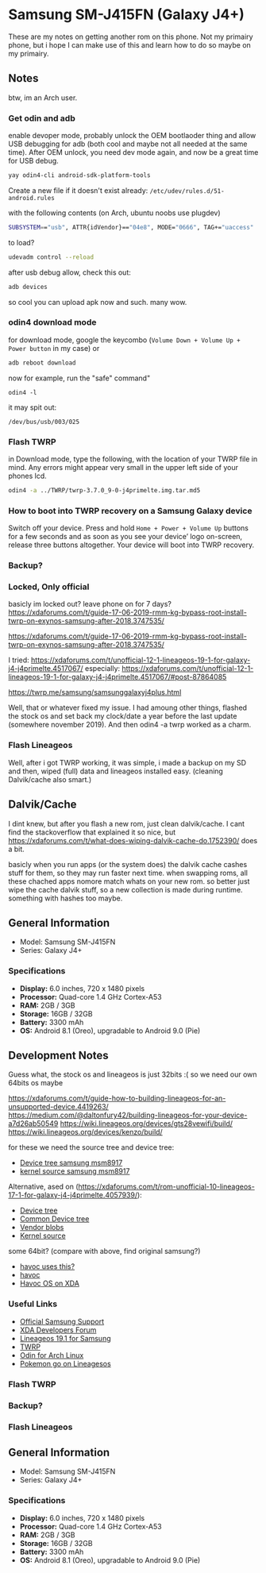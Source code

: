 # Samsung SM-J415FN (Galaxy J4+)

These are my notes on getting another rom on this phone. Not my primairy phone, but i hope I can make use of this and learn how to do so maybe on my primairy.

## Notes
btw, im an Arch user.

### Get odin and adb

enable devoper mode, probably unlock the OEM bootlaoder thing and allow USB debugging for adb (both cool and maybe not all needed at the same time). After OEM unlock, you need dev mode again, and now be a great time for USB debug.

```sh
yay odin4-cli android-sdk-platform-tools
```

Create a new file if it doesn't exist already: `/etc/udev/rules.d/51-android.rules`

with the following contents (on Arch, ubuntu noobs use plugdev)
```sh
SUBSYSTEM=="usb", ATTR{idVendor}=="04e8", MODE="0666", TAG+="uaccess"
```
to load?
```sh
udevadm control --reload
```

after usb debug allow, check this out:
```sh
adb devices
```
so cool
 you can upload apk now and such. many wow.

### odin4 download mode
for download mode, google the keycombo (``Volume Down + Volume Up + Power button`` in my case) or

```adb
adb reboot download
```
now for example, run the "safe" command"
```odin
odin4 -l
```
it may spit out:
```code
/dev/bus/usb/003/025
```

### Flash TWRP

in Download mode, type the following, with the location of your TWRP file in mind. Any errors might appear very small in the upper left side of your phones lcd.

```sh
odin4 -a ../TWRP/twrp-3.7.0_9-0-j4primelte.img.tar.md5
```


### How to boot into TWRP recovery on a Samsung Galaxy device

Switch off your device.
Press and hold ``Home + Power + Volume Up`` buttons for a few seconds and as soon as you see your device’ logo on-screen, release three buttons altogether. Your device will boot into TWRP recovery.

### Backup?

### Locked, Only official 

basicly im locked out? leave phone on for 7 days?
https://xdaforums.com/t/guide-17-06-2019-rmm-kg-bypass-root-install-twrp-on-exynos-samsung-after-2018.3747535/

https://xdaforums.com/t/guide-17-06-2019-rmm-kg-bypass-root-install-twrp-on-exynos-samsung-after-2018.3747535/

I tried:
https://xdaforums.com/t/unofficial-12-1-lineageos-19-1-for-galaxy-j4-j4primelte.4517067/
especially:
https://xdaforums.com/t/unofficial-12-1-lineageos-19-1-for-galaxy-j4-j4primelte.4517067/#post-87864085

https://twrp.me/samsung/samsunggalaxyj4plus.html

Well, that or whatever fixed my issue. I had amoung other things, flashed the stock os and set back my clock/date a year before the last update (somewhere november 2019). And then odin4 -a twrp worked as a charm.

### Flash Lineageos

Well, after i got TWRP working, it was simple, i made a backup on my SD and then, wiped (full) data and lineageos installed easy.
(cleaning Dalvik/cache also smart.)

## Dalvik/Cache
I dint knew, but after you flash a new rom, just clean dalvik/cache.
I cant find the stackoverflow that explained it so nice, but https://xdaforums.com/t/what-does-wiping-dalvik-cache-do.1752390/ does a bit.

basicly when you run apps (or the system does) the dalvik cache cashes stuff for them, so they may run faster next time. when swapping roms, all these chached apps nomore match whats on your new rom. so better just wipe the cache dalvik stuff, so a new collection is made during runtime. something with hashes too maybe.

## General Information
- Model: Samsung SM-J415FN
- Series: Galaxy J4+

### Specifications
- **Display:** 6.0 inches, 720 x 1480 pixels
- **Processor:** Quad-core 1.4 GHz Cortex-A53
- **RAM:** 2GB / 3GB
- **Storage:** 16GB / 32GB
- **Battery:** 3300 mAh
- **OS:** Android 8.1 (Oreo), upgradable to Android 9.0 (Pie)

## Development Notes

Guess what, the stock os and lineageos is just 32bits :(
so we need our own 64bits os maybe

https://xdaforums.com/t/guide-how-to-building-lineageos-for-an-unsupported-device.4419263/
https://medium.com/@daltonfury42/building-lineageos-for-your-device-a7d26ab50549
https://wiki.lineageos.org/devices/gts28vewifi/build/
https://wiki.lineageos.org/devices/kenzo/build/

for these we need the source tree and device tree:

- [Device tree samsung msm8917](https://github.com/msm8917-dev/android_device_samsung_msm8917-common)
- [kernel source samsung msm8917](https://github.com/msm8917-dev/android_kernel_samsung_msm8917)

Alternative, ased on (https://xdaforums.com/t/rom-unofficial-10-lineageos-17-1-for-galaxy-j4-j4primelte.4057939/):

- [Device tree](https://github.com/MacTavishAO/android_device_samsung_j4primelte)
- [Common Device tree](https://github.com/MacTavishAO/android_device_samsung_msm8917-common)
- [Vendor blobs](https://github.com/MacTavishAO/proprietary_vendor_samsung)
- [Kernel source](https://github.com/MacTavishAO/android_kernel_samsung_msm8917)

some 64bit? (compare with above, find original samsung?)
- [havoc uses this?](https://github.com/geckyn/android_kernel_samsung_msm8917_64)
- [havoc](https://github.com/Havoc-OS)
- [Havoc OS on XDA](https://xdaforums.com/t/rom-arm64-10-0-havoc-os-3-6-for-galaxy-j4-unofficial.4086831/)

### Useful Links
- [Official Samsung Support](https://www.samsung.com/support/)
- [XDA Developers Forum](https://forum.xda-developers.com/)
- [Lineageos 19.1 for Samsung](https://xdaforums.com/t/unofficial-12-1-lineageos-19-1-for-galaxy-j4-j4primelte.4517067)
- [TWRP](https://twrp.me/samsung/samsunggalaxyj4plus.html)
- [Odin for Arch Linux](https://aur.archlinux.org/packages/odin4-cli)
- [Pokemon go on Lineagesos](https://digiex.net/threads/play-pokemon-go-with-a-custom-rom-or-root-lineageos-19-20-android-12-13-how-to.15624/)


### Flash TWRP

### Backup?

### Flash Lineageos

## General Information
- Model: Samsung SM-J415FN
- Series: Galaxy J4+

### Specifications
- **Display:** 6.0 inches, 720 x 1480 pixels
- **Processor:** Quad-core 1.4 GHz Cortex-A53
- **RAM:** 2GB / 3GB
- **Storage:** 16GB / 32GB
- **Battery:** 3300 mAh
- **OS:** Android 8.1 (Oreo), upgradable to Android 9.0 (Pie)

